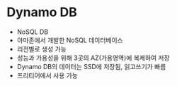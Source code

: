 # Dynamo DB
- NoSQL DB
- 아마존에서 개발한 NoSQL 데이터베이스
- 리전별로 생성 가능
- 성능과 가용성을 위해 3곳의 AZ(가용영역)에 복제하여 저장
- Dynamo DB의 데이터는 SSD에 저장됨, 읽고쓰기가 빠름
- 프리티어에서 사용 가능
